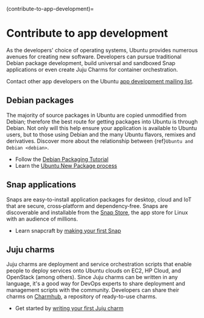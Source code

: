 (contribute-to-app-development)=
# Contribute to app development

As the developers' choice of operating systems, Ubuntu provides numerous avenues for creating new software.
Developers can pursue traditional Debian package development, build universal and sandboxed Snap applications or even create Juju Charms for container orchestration.

Contact other app developers on the Ubuntu [app development mailing list](https://lists.ubuntu.com/mailman/listinfo/Ubuntu-app-devel).


## Debian packages

The majority of source packages in Ubuntu are copied unmodified from Debian; therefore the best route for getting packages into Ubuntu is through Debian. Not only will this help ensure your application is available to Ubuntu users, but to those using Debian and the many Ubuntu flavors, remixes and derivatives. Discover more about the relationship between {ref}`Ubuntu and Debian <debian>`.

* Follow the [Debian Packaging Tutorial](https://www.debian.org/doc/manuals/packaging-tutorial/)
* Learn the [Ubuntu New Package process](https://wiki.ubuntu.com/UbuntuDevelopment/NewPackages)


## Snap applications

Snaps are easy-to-install application packages for desktop, cloud and IoT that are secure, cross‐platform and dependency‐free.
Snaps are discoverable and installable from the [Snap Store](https://snapcraft.io/), the app store for Linux with an audience of millions.

* Learn snapcraft by [making your first Snap](https://snapcraft.io/blog/how-to-make-your-first-snap)


## Juju charms

Juju charms are deployment and service orchestration scripts that enable people to deploy services onto Ubuntu clouds on EC2, HP Cloud, and OpenStack (among others).
Since Juju charms can be written in any language, it's a good way for DevOps experts to share deployment and management scripts with the community.
Developers can share their charms on [Charmhub](https://charmhub.io/), a repository of ready-to-use charms.

* Get started by [writing your first Juju charm](https://juju.is/docs/sdk/build-and-deploy-minimal-machine-charm)


